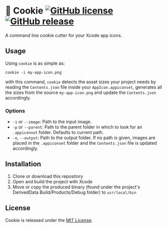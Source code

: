 # 🍪 Cookie [![GitHub license](https://img.shields.io/badge/license-MIT-lightgrey.svg)](https://raw.githubusercontent.com/jeanetienne/Cookie/master/LICENSE.md) [![GitHub release](https://img.shields.io/github/release/jeanetienne/Cookie.svg)](https://github.com/jeanetienne/Cookie/releases)
A command line cookie cutter for your Xcode app icons.

## Usage

Using `cookie` is as simple as:

```
cookie -i my-app-icon.png 
```

with this command, `cookie` detects the asset sizes your project needs by reading the `Contents.json` file inside your `AppIcon.appiconset`, generates all the sizes from the source `my-app-icon.png` and update the `Contents.json` accordingly.

### Options

- `-i` or `--image`: Path to the input image.
- `-p` or `--parent`: Path to the parent folder in which to look for an `.appiconset` folder. Defaults to current path.
- `-o`, `--output`: Path to the output folder. If no path is given, images are placed in the `.appiconset` folder and the `Contents.json` file is updated accordingly.

## Installation

1. Clone or download this repository
2. Open and build the project with Xcode
3. Move or copy the produced binary (found under the project's DerivedData Build/Products/Debug folder) to `usr/local/bin`

## License

Cookie is released under the [MIT License](https://raw.githubusercontent.com/jeanetienne/Cookie/master/LICENSE.md).
